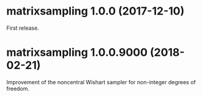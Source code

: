 # matrixsampling 1.0.0 (2017-12-10)

First release.

# matrixsampling 1.0.0.9000 (2018-02-21)

Improvement of the noncentral Wishart sampler for non-integer degrees of freedom.
